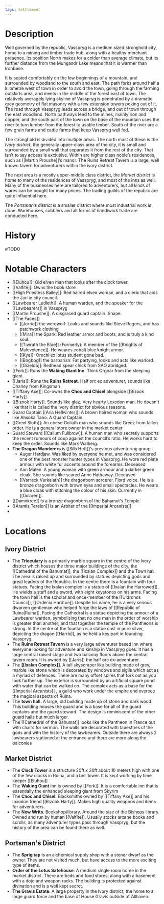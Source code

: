 ```yaml
---
tags: Settlement
---
```

# Description
Well governed by the republic, Vasspryg is a medium sized stronghold city, home to a mining and timber trade hub, along with a healthy merchant presence. Its position North makes for a colder than average climate, but its further distance from the Mungandr Lake means that it is warmer than Ironbase.

It is seated comfortably on the low beginnings of a mountain, and surrounded by woodland to the south and east. The path forks around half a kilometre west of town in order to avoid the town, going through the farming outskirts area, and meets in the middle of the forest east of town. The relatively averagely lying skyline of Vasspryg is penetrated by a dramatic grey geometry of flat masonry with a few extension towers poking out of it. The road through Vasspryg leads across a bridge, and out of town through the east woodland. North pathways lead to the mines, mainly iron and copper, and the south part of the town on the base of the mountain uses the river to turn lumber from the forest to usable timber. South of the river are a few grain farms and cattle farms that keep Vasspryg well fed.

The stronghold is divided into multiple areas. The north most of these is the *Ivory district*, the generally upper-class area of the city, it is small and surrounded by a small wall that separates it from the rest of the city. That isn’t to say access is exclusive. Within are higher class noble’s residences, such as [[Martin Proushe]]’s manor. The Ruins Retreat Tavern is a large, well known tavern for adventurers within the ivory district.

The next area is a mostly upper-middle class district, the *Market district* is home to many of the residences of Vasspryg, and most of the inns as well. Many of the businesses here are tailored to adventurers, but all kinds of wares can be bought for many prices. The trading guilds of the republic are quite influential here. 

The *Portsman’s district* is a smaller district where most industrial work is done. Warehouses, cobblers and all forms of handiwork trade are conducted here.
# History
#TODO 
# Notable Characters
- [[Eluhou]]: Old elven man that looks after the clock tower.
- [[Valfite]]: Owns the book store
- [[High Priestess Bailey]]: Red haired elven woman, and a cleric that aids the Jarl in city council.
- [[Lawbearer Ludleth]]: A human warden, and the speaker for the [[Lawbearers]] in Vasspryg
- [[Martin Proushe]]: A disgraced guard captain. Snape.
- [[The Faces]]
	- [[Jorric]] the werewolf: Looks and sounds like Steve Rogers, and has patchwork clothing
	- [[Mira]] the Spark: Red leather armor and boots, and is truly a kind soul.
	- [[Tiwrath the Blue]] (Formerly): A member of the [[Knights of Malevolence]]. He weares cobalt blue knight armor.
	- [[Kye]]: Orochi ex lotus student gone bad.
	- [[Bogbog]] the barbarian: Fat partying, looks and acts like warlord.
	- [[Gizelda]]: Redhead spear chick from SAO abridged.
- [[Fork]]: Runs the **Waking Giant Inn**. Think Orgnar from the sleeping giant.
- [[Jaris]]: Runs the **Ruins Retreat**. Half orc ex adventurer, sounds like Charley from Kingsman
- [[Tiffany Axe]]: Co-owns the **Choc and Chisel** alongside [[Bizook Harty]].
- [[Bizook Harty]]. Sounds like glaz. Very hearty Loxodon man. He doesn't like that it is called the Ivory district for obvious reasons.
- Guard Captain [[Aria Hellwinter]]: A brown haired woman who sounds like Ahsoka Tano. A Guard Captain.
- [[Greel Sloth]]: An obese Goliath man who sounds like Greez from fallen order. He is a general store owner in the market center
- Guard Steward [[Callum Fullbrow]]: A human man who secretly supports the recent rumours of coup against the council’s ratio. He works hard to keep the order. Sounds like Mark Walberg.
- **The Dragon Wanderers** is [[Silb Heft]]'s previous adventuring group.
	- Auger Hardjaw. Was liked by everyone he met, and was considered one of the best monster hunter types in Vasspryg. He wore red plate armour with white fur accents around the forearms. Deceased
	- Ann Malen. A young woman with green armour and a darker green cloak. She sounds like scared Anne Hathaway. Deceased
	- [[Varrack Vurkalath]] the dragonborn sorcerer. Fjord voice. He is a bronze dragonborn with brown eyes and small spectacles. He wears a blue cloak with stitching the colour of his skin. Currently in [[Dularen]].
- [[Damokree]] is a bronze dragonborn of the Bahamut's Temple.
- [[Aramis Terelon]] is an Arbiter of the [[Imperial Arcanists]]
- 
# Locations
## Ivory District
- The **Trioculary** is a primarily marble square in the centre of the Ivory district which houses the three major buildings of the city, the [[Cathedral of the Bahumat]], the [[Ixalan Complex]] and the Town hall. The area is raised up and surrounded by statues depicting gods and great leaders of the Republic. In the centre there is a fountain with four statues. Facing the Ixalan complex is a statue of [[Ixalan the Harrowed]]. He wields a staff and a sword, with eight keystones on his arms. Facing the town hall is the scholar and once-member of the [[Uldronos Council]], [[Ordenix Hardtoe]]. Despite his name, he is a very serious dwarven gentleman who helped forge the laws of [[Republic of Ruina|Ruina]]. Facing the Cathedral is a statue depicting the armour of a Lawbearer warden, symbolising that no one man in the order of worship is greater than another, and that together the temple of the Pantheons is strong. In the centre of the fountain is a statue cast in pure silver, depicting the dragon [[Harrix]], as he held a key part in founding Vasspryg.
- The **Ruins Retreat Tavern** is a very large adventurer based inn where everyone looking for adventure and kinship in Vasspryg goes. It has a large central raised stage and two balcony floors above the central tavern room. It is owned by [[Jaris]] the half orc ex-adventurer.
- The **[[Ixalan Complex]]**. A tall skyscraper like building made of grey, marble like stone which is decorated by windows and sigils which act as a myriad of defences. There are many offset spires that fork out as you look further up. The exterior is surrounded by an artificial square pond with water that can be walked on. The complex acts as a base for the [[Imperial Arcanists]] , a guild who work under the empire and oversee the magical aspects of Ruina.
- The **town hall.** A large, old building made up of stone and dark wood. This building houses the guard and is a base for all of the guard captains and the guard steward. The design is reminiscent of the other guard halls but much larger.
- The [[Cathedral of the Bahumat]] looks like the Pantheon in France but with chairs for sermon. The walls are decorated with tapestries of the gods and with the history of the lawbearers. Outside there are always 2 lawbearers stationed at the entrance and there are more along the balconies
## Market District
- The **Clock Tower** is a structure 20ft x 20ft about 10 meters high with one of the few clocks in Ruina, and a bell tower. It is kept working by time keeper [[Eluhou]]
- The **Waking Giant** inn is owned by [[Fork]]. It is a comfortable inn that is essentially the enhanced sleeping giant from Skyrim
- The **Choc and Chisel**. Blacksmiths owned by [[Tiffany Axe]] and his loxodon friend [[Bizook Harty]]. Makes high quality weapons and items for adventurers.
- The **New Writs**. Bookshop/library. Around the size of the Bishops library. Owned and run by human [[Valfite]]. Usually stocks arcane books and scrolls, as many adventurer types pass through Vasspryg, but the history of the area can be found there as well.
## Portsman's District
- The **Sprig tap** is an alchemical supply shop with a stoner dwarf as the owner. They are not visited much, but have access to the more exciting type of items.
- **Order of the Lotus Safehouse**: A medium single room home in the market district. There are beds and food stores, along with a basement with a dojo and weapon racks. The building is protected against divination and is a well kept secret.
- **The Gravis Estate**. A large property in the Ivory district, the home to a large guard force and the base of House Gravis outside of Allhaven.